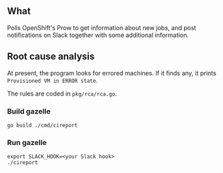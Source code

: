 ## What

Polls OpenShift's Prow to get information about new jobs, and post notifications on Slack together with some additional information.

## Root cause analysis

At present, the program looks for errored machines. If it finds any, it prints `Provisioned VM in ERROR state`.

The rules are coded in `pkg/rca/rca.go`.

### Build gazelle

```shell
go build ./cmd/cireport
```

### Run gazelle

```shell
export SLACK_HOOK=<your Slack hook>
./cireport
```

